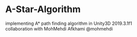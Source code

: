 # A-Star-Algorithm
implementing A* path finding algorithm in Unity3D 2019.3.1f1  
collaboration with MohMehdi Afkhami @mohmehdi

